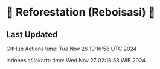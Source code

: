 
# 🌳 Reforestation (Reboisasi) 🌲

## Last Updated

GitHub Actions time: Tue Nov 26 19:16:58 UTC 2024

Indonesia/Jakarta time: Wed Nov 27 02:16:58 WIB 2024
